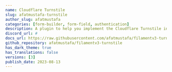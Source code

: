 ```yaml
---
name: Cloudflare Turnstile
slug: afatmustafa-turnstile
author_slug: afatmustafa
categories: [form-builder, form-field, authentication]
description: A plugin to help you implement the Cloudflare Turnstile into your Filament panels.
discord_url: #
docs_url: https://raw.githubusercontent.com/afatmustafa/filamentv3-turnstile/3.x/README.md
github_repository: afatmustafa/filamentv3-turnstile
has_dark_theme: true
has_translations: false
versions: [3]
publish_date: 2023-08-13
---
```

